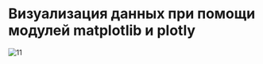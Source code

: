 # Визуализация данных при помощи модулей matplotlib и plotly
![11](https://github.com/user-attachments/assets/3fd4385f-4d79-4020-a4b4-0f1ef8b2f181)

